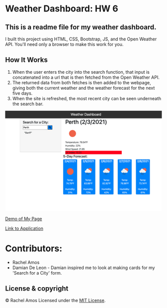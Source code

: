 # Weather Dashboard: HW 6
## This is a readme file for my weather dashboard.

I built this project using HTML, CSS, Bootstrap, JS, and the Open Weather API. You'll need only a browser to make this work for you.

## How It Works
1. When the user enters the city into the search function, that input is concatenated into a url that is then fetched from the Open Weather API.
2. The returned data from both fetches is then added to the webpage, giving both the current weather and the weather forecast for the next five days.
3. When the site is refreshed, the most recent city can be seen underneath the search bar.

![My Deployed Project](assets/deployedRepo.png)

[Demo of My Page](https://drive.google.com/file/d/1oo1LtFrNcw1BFxnV4kPdY-dJAiCKrcnh/view)

[Link to Application](https://rachelamos.github.io/weather_dashboard/)

# Contributors:
- Rachel Amos
- Damian De Leon - Damian inspired me to look at making cards for my 'Search for a City' form.

## License & copyright

© Rachel Amos
Licensed under the [MIT License](LICENSE).